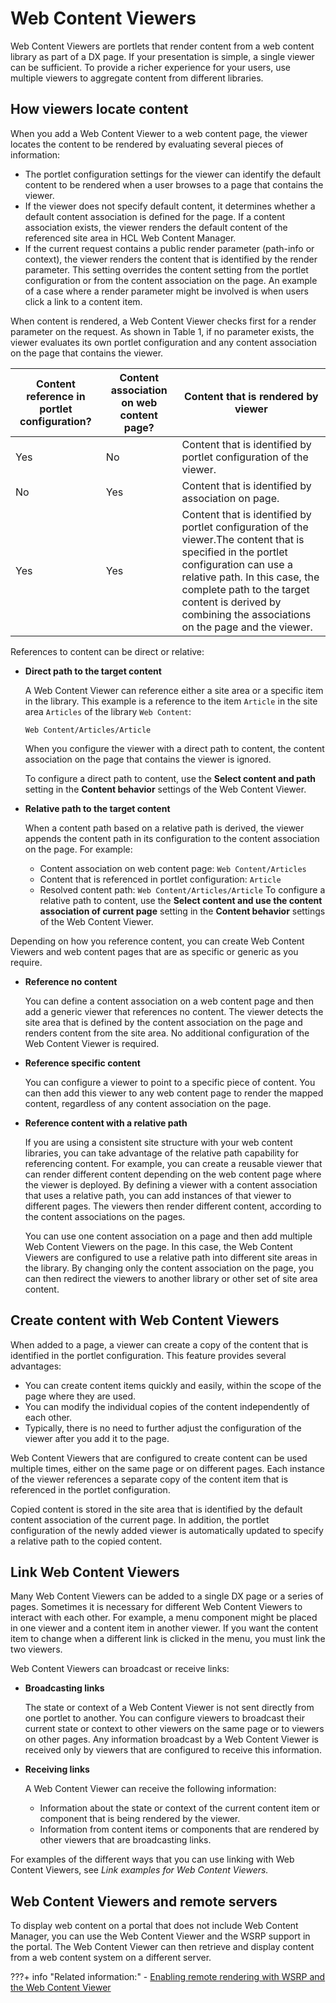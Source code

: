 # Web Content Viewers

Web Content Viewers are portlets that render content from a web content library as part of a DX page. If your presentation is simple, a single viewer can be sufficient. To provide a richer experience for your users, use multiple viewers to aggregate content from different libraries.

## How viewers locate content

When you add a Web Content Viewer to a web content page, the viewer locates the content to be rendered by evaluating several pieces of information:

-   The portlet configuration settings for the viewer can identify the default content to be rendered when a user browses to a page that contains the viewer.
-   If the viewer does not specify default content, it determines whether a default content association is defined for the page. If a content association exists, the viewer renders the default content of the referenced site area in HCL Web Content Manager.
-   If the current request contains a public render parameter \(path-info or context\), the viewer renders the content that is identified by the render parameter. This setting overrides the content setting from the portlet configuration or from the content association on the page. An example of a case where a render parameter might be involved is when users click a link to a content item.

When content is rendered, a Web Content Viewer checks first for a render parameter on the request. As shown in Table 1, if no parameter exists, the viewer evaluates its own portlet configuration and any content association on the page that contains the viewer.

|Content reference in portlet configuration?|Content association on web content page?|Content that is rendered by viewer|
|-------------------------------------------|----------------------------------------|----------------------------------|
|Yes|No|Content that is identified by portlet configuration of the viewer.|
|No|Yes|Content that is identified by association on page.|
|Yes|Yes|Content that is identified by portlet configuration of the viewer.The content that is specified in the portlet configuration can use a relative path. In this case, the complete path to the target content is derived by combining the associations on the page and the viewer.|

References to content can be direct or relative:

-   **Direct path to the target content**

    A Web Content Viewer can reference either a site area or a specific item in the library. This example is a reference to the item `Article` in the site area `Articles` of the library `Web Content`:

    ```
    Web Content/Articles/Article
    ```

    When you configure the viewer with a direct path to content, the content association on the page that contains the viewer is ignored.

    To configure a direct path to content, use the **Select content and path** setting in the **Content behavior** settings of the Web Content Viewer.

-   **Relative path to the target content**

    When a content path based on a relative path is derived, the viewer appends the content path in its configuration to the content association on the page. For example:

    -   Content association on web content page: `Web Content/Articles`
    -   Content that is referenced in portlet configuration: `Article`
    -   Resolved content path: `Web Content/Articles/Article`
    To configure a relative path to content, use the **Select content and use the content association of current page** setting in the **Content behavior** settings of the Web Content Viewer.


Depending on how you reference content, you can create Web Content Viewers and web content pages that are as specific or generic as you require.

-   **Reference no content**

    You can define a content association on a web content page and then add a generic viewer that references no content. The viewer detects the site area that is defined by the content association on the page and renders content from the site area. No additional configuration of the Web Content Viewer is required.

-   **Reference specific content**

    You can configure a viewer to point to a specific piece of content. You can then add this viewer to any web content page to render the mapped content, regardless of any content association on the page.

-   **Reference content with a relative path**

    If you are using a consistent site structure with your web content libraries, you can take advantage of the relative path capability for referencing content. For example, you can create a reusable viewer that can render different content depending on the web content page where the viewer is deployed. By defining a viewer with a content association that uses a relative path, you can add instances of that viewer to different pages. The viewers then render different content, according to the content associations on the pages.

    You can use one content association on a page and then add multiple Web Content Viewers on the page. In this case, the Web Content Viewers are configured to use a relative path into different site areas in the library. By changing only the content association on the page, you can then redirect the viewers to another library or other set of site area content.


## Create content with Web Content Viewers

When added to a page, a viewer can create a copy of the content that is identified in the portlet configuration. This feature provides several advantages:

-   You can create content items quickly and easily, within the scope of the page where they are used.
-   You can modify the individual copies of the content independently of each other.
-   Typically, there is no need to further adjust the configuration of the viewer after you add it to the page.

Web Content Viewers that are configured to create content can be used multiple times, either on the same page or on different pages. Each instance of the viewer references a separate copy of the content item that is referenced in the portlet configuration.

Copied content is stored in the site area that is identified by the default content association of the current page. In addition, the portlet configuration of the newly added viewer is automatically updated to specify a relative path to the copied content.

## Link Web Content Viewers

Many Web Content Viewers can be added to a single DX page or a series of pages. Sometimes it is necessary for different Web Content Viewers to interact with each other. For example, a menu component might be placed in one viewer and a content item in another viewer. If you want the content item to change when a different link is clicked in the menu, you must link the two viewers.

Web Content Viewers can broadcast or receive links:

-   **Broadcasting links**

    The state or context of a Web Content Viewer is not sent directly from one portlet to another. You can configure viewers to broadcast their current state or context to other viewers on the same page or to viewers on other pages. Any information broadcast by a Web Content Viewer is received only by viewers that are configured to receive this information.

-   **Receiving links**

    A Web Content Viewer can receive the following information:

    -   Information about the state or context of the current content item or component that is being rendered by the viewer.
    -   Information from content items or components that are rendered by other viewers that are broadcasting links.

For examples of the different ways that you can use linking with Web Content Viewers, see *Link examples for Web Content Viewers.*

## Web Content Viewers and remote servers

To display web content on a portal that does not include Web Content Manager, you can use the Web Content Viewer and the WSRP support in the portal. The Web Content Viewer can then retrieve and display content from a web content system on a different server.


???+ info "Related information:"
    - [Enabling remote rendering with WSRP and the Web Content Viewer](../enable_remote_render_wsrp/index.md)

